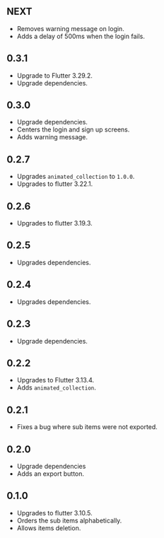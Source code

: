 ## NEXT

- Removes warning message on login.
- Adds a delay of 500ms when the login fails.

## 0.3.1

- Upgrade to Flutter 3.29.2.
- Upgrade dependencies.

## 0.3.0

- Upgrade dependencies.
- Centers the login and sign up screens.
- Adds warning message.

## 0.2.7

- Upgrades `animated_collection` to `1.0.0`.
- Upgrades to flutter 3.22.1.

## 0.2.6

- Upgrades to flutter 3.19.3.

## 0.2.5

- Upgrades dependencies.

## 0.2.4

- Upgrades dependencies.

## 0.2.3

- Upgrade dependencies.

## 0.2.2

- Upgrades to Flutter 3.13.4.
- Adds `animated_collection`.

## 0.2.1

- Fixes a bug where sub items were not exported.

## 0.2.0

- Upgrade dependencies
- Adds an export button.

## 0.1.0

- Upgrades to flutter 3.10.5.
- Orders the sub items alphabetically.
- Allows items deletion.
